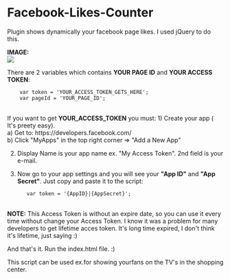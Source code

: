 # Facebook-Likes-Counter
Plugin shows dynamically your facebook page likes. I used jQuery to do this.

<b>IMAGE:</b></br>
<img src="http://s6931.chomikuj.pl/ChomikImage.aspx?e=ELZBezrb9C25TdZ1tp8S81eSOfitWy8oD5esyE-6jKb-hyy6xEjeytljjTDjnqVTlfIy3Q7ci-diyiGzHnXayv9gMWJGtNgcyaaZ52aL6Wc&pv=2" />


There are 2 variables which contains <b>YOUR PAGE ID</b> and <b>YOUR ACCESS TOKEN</b>:


        var token = 'YOUR_ACCESS_TOKEN_GETS_HERE';
        var pageId = 'YOUR_PAGE_ID';
        
        
</br>        
If you want to get <b>YOUR_ACCESS_TOKEN</b> you must:
  1) Create your app ( It's preety easy).</br>
      a) Get to: https://developers.facebook.com/ </br>b) Click "MyApps" in the top right corner =>  "Add a New App"
     
  2) Display Name is your app name ex. "My Access Token". 2nd field is your e-mail.
  3) Now go to your app settings and you will see your <b>"App ID"</b> and <b>"App Secret"</b>. Just copy and paste it to the script:
    
            var token = '{AppID}|{AppSecret}';
           
 </br>        
<b>NOTE:</b> This Access Token is without an expire date, so you can use it every time without change your Access Token. I know it was a               problem for many developers to get lifetime acces token. It's long time expired, I don't think it's lifetime, just saying :) 
</br>
       
 
  And that's it. Run the index.html file. :)
  
  This script can be used ex.for showing yourfans on the TV's in the shopping center.
  
  
